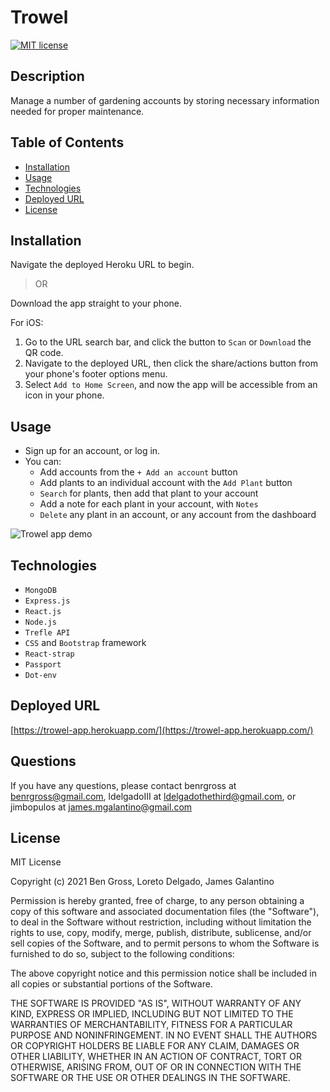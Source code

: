 # Trowel

[![MIT license](https://img.shields.io/badge/License-MIT-blue.svg)](https://lbesson.mit-license.org/)

## Description

Manage a number of gardening accounts by storing necessary information needed for proper maintenance.

## Table of Contents

- [Installation](#installation)
- [Usage](#usage)
- [Technologies](#technologies)
- [Deployed URL](#deployed-url)
- [License](#license)

## Installation

Navigate the deployed Heroku URL to begin.

> OR

Download the app straight to your phone.

For iOS:

1. Go to the URL search bar, and click the button to `Scan` or `Download` the QR code.
2. Navigate to the deployed URL, then click the share/actions button from your phone's footer options menu.
3. Select `Add to Home Screen`, and now the app will be accessible from an icon in your phone.

## Usage

- Sign up for an account, or log in.
- You can:
  - Add accounts from the `+ Add an account` button
  - Add plants to an individual account with the `Add Plant` button
  - `Search` for plants, then add that plant to your account
  - Add a note for each plant in your account, with `Notes`
  - `Delete` any plant in an account, or any account from the dashboard

![Trowel app demo](client/public/images/trowel-demo.gif)

## Technologies

- `MongoDB`
- `Express.js`
- `React.js`
- `Node.js`
- `Trefle API`
- `CSS` and `Bootstrap` framework
- `React-strap`
- `Passport`
- `Dot-env`

## Deployed URL

[https://trowel-app.herokuapp.com/](https://trowel-app.herokuapp.com/)

## Questions

If you have any questions, please contact benrgross at benrgross@gmail.com, ldelgadoIII at ldelgadothethird@gmail.com, or jimbopulos at james.mgalantino@gmail.com

## License

MIT License

Copyright (c) 2021 Ben Gross, Loreto Delgado, James Galantino

Permission is hereby granted, free of charge, to any person obtaining a copy
of this software and associated documentation files (the "Software"), to deal
in the Software without restriction, including without limitation the rights
to use, copy, modify, merge, publish, distribute, sublicense, and/or sell
copies of the Software, and to permit persons to whom the Software is
furnished to do so, subject to the following conditions:

The above copyright notice and this permission notice shall be included in all
copies or substantial portions of the Software.

THE SOFTWARE IS PROVIDED "AS IS", WITHOUT WARRANTY OF ANY KIND, EXPRESS OR
IMPLIED, INCLUDING BUT NOT LIMITED TO THE WARRANTIES OF MERCHANTABILITY,
FITNESS FOR A PARTICULAR PURPOSE AND NONINFRINGEMENT. IN NO EVENT SHALL THE
AUTHORS OR COPYRIGHT HOLDERS BE LIABLE FOR ANY CLAIM, DAMAGES OR OTHER
LIABILITY, WHETHER IN AN ACTION OF CONTRACT, TORT OR OTHERWISE, ARISING FROM,
OUT OF OR IN CONNECTION WITH THE SOFTWARE OR THE USE OR OTHER DEALINGS IN THE
SOFTWARE.
